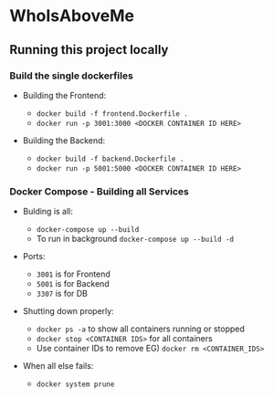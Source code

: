 # WhoIsAboveMe

## Running this project locally

### Build the single dockerfiles

- Building the Frontend:
  - `docker build -f frontend.Dockerfile .`
  - `docker run -p 3001:3000 <DOCKER CONTAINER ID HERE>`

- Building the Backend:
  - `docker build -f backend.Dockerfile .`
  - `docker run -p 5001:5000 <DOCKER CONTAINER ID HERE>`

### Docker Compose - Building all Services

- Bulding is all:
  - `docker-compose up --build`
  - To run in background `docker-compose up --build -d`

- Ports:
  - `3001` is for Frontend
  - `5001` is for Backend
  - `3307` is for DB

- Shutting down properly:
  - `docker ps -a` to show all containers running or stopped
  - `docker stop <CONTAINER IDS>` for all containers
  - Use container IDs to remove EG) `docker rm <CONTAINER_IDS>`

- When all else fails:
  - `docker system prune`